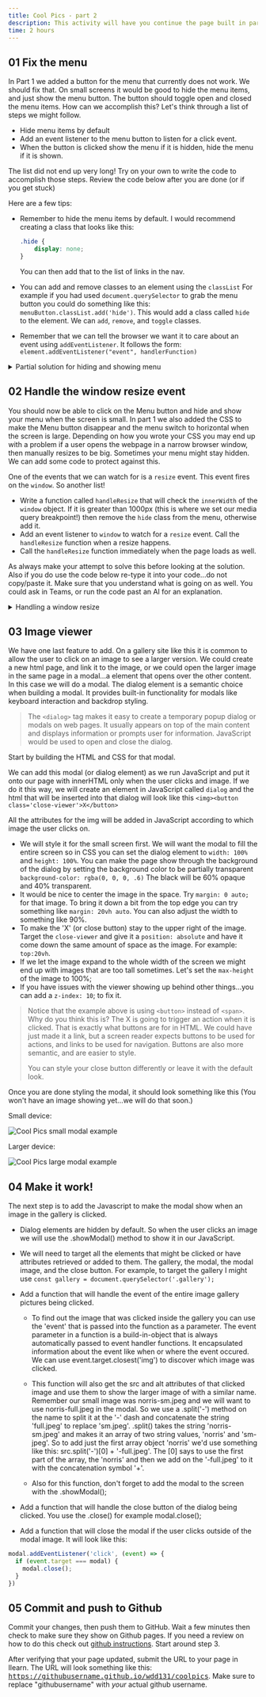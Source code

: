 ```yaml
---
title: Cool Pics - part 2
description: This activity will have you continue the page built in part 1. We will use Javascript to make the menu button hide and show the menu on small screens. We will also use Javascript to create an image viewer when we click on the gallery images.
time: 2 hours
---
```


## **01** Fix the menu

In Part 1 we added a button for the menu that currently does not work. We should fix that. On small screens it would be good to hide the menu items, and just show the menu button. The button should toggle open and closed the menu items. How can we accomplish this? Let's think through a list of steps we might follow.

- Hide menu items by default
- Add an event listener to the menu button to listen for a click event.
- When the button is clicked show the menu if it is hidden, hide the menu if it is shown.

The list did not end up very long! Try on your own to write the code to accomplish those steps. Review the code below after you are done (or if you get stuck)

Here are a few tips:

- Remember to hide the menu items by default. I would recommend creating a class that looks like this:

	```css
	.hide {
		display: none;
	}
	```

    You can then add that to the list of links in the nav.
- You can add and remove classes to an element using the `classList` For example if you had used `document.querySelector` to grab the menu button you could do something like this: `menuButton.classList.add('hide')`. This would add a class called `hide` to the element.  We can `add`, `remove`, and `toggle` classes.
- Remember that we can tell the browser we want it to care about an event using `addEventListener`. It follows the form: `element.addEventListener("event", handlerFunction)`

<details>
<summary>Partial solution for hiding and showing menu</summary>

```javascript
const menuButton = document.querySelector(".menu-button");
function toggleMenu() {
  const menu = document.querySelector(".menu");
  menu.classList.toggle("hide");
}

menuButton.addEventListener("click", toggleMenu);
```

</details>

## **02** Handle the window resize event

You should now be able to click on the Menu button and hide and show your menu when the screen is small. In part 1 we also added the CSS to make the Menu button disappear and the menu switch to horizontal when the screen is large. Depending on how you wrote your CSS you may end up with a problem if a user opens the webpage in a narrow browser window, then manually resizes to be big. Sometimes your menu might stay hidden. We can add some code to protect against this.

One of the events that we can watch for is a `resize` event. This event fires on the `window`. So another list!

- Write a function called `handleResize` that will check the `innerWidth` of the `window` object. If it is greater than 1000px (this is where we set our media query breakpoint!) then remove the `hide` class from the menu, otherwise add it.
- Add an event listener to `window` to watch for a `resize` event. Call the `handleResize` function when a resize happens.
- Call the `handleResize` function immediately when the page loads as well.

As always make your attempt to solve this before looking at the solution. Also if you do use the code below re-type it into your code...do not copy/paste it.  Make sure that you understand what is going on as well. You could ask in Teams, or run the code past an AI for an explanation.

<details>
<summary>Handling a window resize</summary>

```javascript
function handleResize() {
  const menu = document.querySelector(".menu");
  if (window.innerWidth > 1000) {
    menu.classList.remove("hide");
  } else {
    menu.classList.add("hide");
  }
}

handleResize();
window.addEventListener("resize", handleResize);
```

</details>

## **03** Image viewer

We have one last feature to add. On a gallery site like this it is common to allow the user to click on an image to see a larger version. We could create a new html page, and link it to the image, or we could open the larger image in the same page in a modal...a element that opens over the other content. In this case we will do a modal. The dialog element is a semantic choice when building a modal. It provides built-in functionality for modals like keyboard interaction and backdrop styling.

> The `<dialog>` tag makes it easy to create a temporary popup dialog or modals on web pages. It usually appears on top of the main content and displays information or prompts user for information. JavaScript would be used to open and close the dialog.
>

Start by building the HTML and CSS for that modal.

We can add this modal (or dialog element) as we run JavaScript and put it onto our page with innerHTML only when the user clicks and image. If we do it this way, we will create an element in JavaScript called `dialog` and the html that will be inserted into that dialog will look like this `<img><button class='close-viewer'>X</button>` 


All the attributes for the img will be added in JavaScript according to which image the user clicks on.

- We will style it for the small screen first. We will want the modal to fill the entire screen so in CSS you can set the dialog element to `width: 100%` and `height: 100%`. You can make the page show through the background of the dialog by setting the background color to be partially transparent `background-color: rgba(0, 0, 0, .6)` The black will be 60% opaque and 40% transparent.
- It would be nice to center the image in the space. Try `margin: 0 auto;` for that image. To bring it down a bit from the top edge you can try something like `margin: 20vh auto`. You can also adjust the width to something like 90%.
- To make the 'X' (or close button) stay to the upper right of the image. Target the `close-viewer` and give it a `position: absolute` and have it come down the same amount of space as the image. For example: `top:20vh`. 
- If we let the image expand to the whole width of the screen we might end up with images that are too tall sometimes. Let's set the `max-height` of the image to 100%;
- If you have issues with the viewer showing up behind other things...you can add a `z-index: 10`; to fix it.

> Notice that the example above is using `<button>` instead of `<span>`. Why do you think this is?  The X is going to trigger an action when it is clicked. That is exactly what buttons are for in HTML. We could have just made it a link, but a screen reader expects buttons to be used for actions, and links to be used for navigation. Buttons are also more semantic, and are easier to style.
>
> You can style your close button differently or leave it with the default look.
>

Once you are done styling the modal, it should look something like this (You won't have an image showing yet...we will do that soon.)

Small device:

![Cool Pics small modal example](/assets/images/cool-pics-modal-sm2.jpg)

Larger device:

![Cool Pics large modal example](/assets/images/cool-pics-modal-lg2.jpg)

## **04** Make it work!

The next step is to add the Javascript to make the modal show when an image in the gallery is clicked.

- Dialog elements are hidden by default. So when the user clicks an image we will use the .showModal() method to show it in our JavaScript.
    
- We will need to target all the elements that might be clicked or have attributes retrieved or added to them. The gallery, the modal, the modal image, and the close button. For example, to target the gallery I might use `const gallery = document.querySelector('.gallery');`

- Add a function that will handle the event of the entire image gallery pictures being clicked. 

  - To find out the image that was clicked inside the gallery you can use the 'event' that is passed into the function as a parameter. The event parameter in a function is a build-in-object that is always automatically passed to event handler functions. It encapsulated information about the event like when or where the event occured. We can use event.target.closest('img') to discover which image was clicked. 

  - This function will also get the src and alt attributes of that clicked image and use them to show the larger image of with a similar name. Remember our small image was norris-sm.jpeg and we will want to use norris-full.jpeg in the modal. So we use a .split('-') method on the name to split it at the '-' dash and concatenate the string 'full.jpeg' to replace 'sm.jpeg'. .split() takes the string 'norris-sm.jpeg' and makes it an array of two string values, 'norris' and 'sm-jpeg'. So to add just the first array object 'norris' we'd use something like this: src.split('-')[0] + '-full.jpeg'. The [0] says to use the first part of the array, the 'norris' and then we add on the '-full.jpeg' to it with the concatenation symbol '+'. 

  - Also for this function, don't forget to add the modal to the screen with the .showModal();

- Add a function that will handle the close button of the dialog being clicked. You use the .close() for example modal.close();

- Add a function that will close the modal if the user clicks outside of the modal image. It will look like this:

```javascript
modal.addEventListener('click', (event) => {
  if (event.target === modal) {
    modal.close();
  }
})
```

## **05** Commit and push to Github

Commit your changes, then push them to GitHub. Wait a few minutes then check to make sure they show on Github pages. If you need a review on how to do this check out [github instructions](https://byui-cit.github.io/learning-modules/modules/general/hosting-git-gihub/ponder2/). Start around step 3.

After verifying that your page updated, submit the URL to your page in Ilearn. The URL will look something like this: <kbd>https://githubusername.github.io/wdd131/coolpics</kbd>. Make sure to replace "githubusername" with *your* actual github username.
